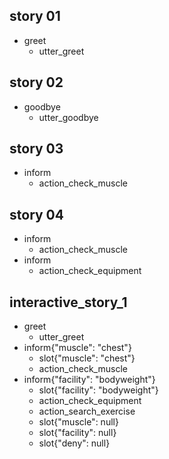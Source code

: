 ## story 01
* greet
    - utter_greet

## story 02
* goodbye
    - utter_goodbye

## story 03
* inform
    - action_check_muscle

## story 04
* inform
    - action_check_muscle
* inform
    - action_check_equipment

## interactive_story_1
* greet
    - utter_greet
* inform{"muscle": "chest"}
    - slot{"muscle": "chest"}
    - action_check_muscle
* inform{"facility": "bodyweight"}
    - slot{"facility": "bodyweight"}
    - action_check_equipment
    - action_search_exercise
    - slot{"muscle": null}
    - slot{"facility": null}
    - slot{"deny": null}
